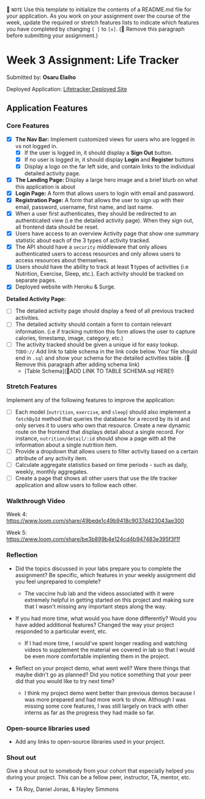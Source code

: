 📝 `NOTE` Use this template to initialize the contents of a README.md file for your application. As you work on your assignment over the course of the week, update the required or stretch features lists to indicate which features you have completed by changing `[ ]` to `[x]`. (🚫 Remove this paragraph before submitting your assignment.)

# Week 3 Assignment: Life Tracker

Submitted by: **Osaru Elaiho**

Deployed Application: [Lifetracker Deployed Site](https://harsh-top.surge.sh/E)

## Application Features

### Core Features

- [x] **The Nav Bar:** Implement customized views for users who are logged in vs not logged in.
  - [x] If the user is logged in, it should display a **Sign Out** button. 
  - [x] If no user is logged in, it should display **Login** and **Register** buttons
  - [x] Display a logo on the far left side, and contain links to the individual detailed activity page. 
- [x] **The Landing Page:** Display a large hero image and a brief blurb on what this application is about
- [x] **Login Page:** A form that allows users to login with email and password.
- [x] **Registration Page:** A form that allows the user to sign up with their email, password, username, first name, and last name.
- [x] When a user first authenticates, they should be redirected to an authenticated view (i.e the detailed activity page). When they sign out, all frontend data should be reset.
- [x] Users have access to an overview Activity page that show one summary statistic about each of the 3 types of activity tracked.
- [x] The API should have a `security` middleware that only allows authenticated users to access resources and only allows users to access resources about themselves. 
- [x] Users should have the ability to track at least **1** types of activities (i.e Nutrition, Exercise, Sleep, etc.). Each activity should be tracked on separate pages.
- [x] Deployed website with Heroku & Surge. 

**Detailed Activity Page:**
- [ ] The detailed activity page should display a feed of all previous tracked activities.
- [ ] The detailed activity should contain a form to contain relevant information. (i.e if tracking nutrition this form allows the user to capture calories, timestamp, image, category, etc.) 
- [ ] The activity tracked should be given a unique id for easy lookup.
  `TODO://` Add link to table schema in the link code below. Your file should end in `.sql` and show your schema for the detailed activities table. (🚫 Remove this paragraph after adding schema link)
  * [Table Schema](📝ADD LINK TO TABLE SCHEMA.sql HERE!) 

### Stretch Features

Implement any of the following features to improve the application:
- [ ] Each model (`nutrition`, `exercise`, and `sleep`) should also implement a `fetchById` method that queries the database for a record by its id and only serves it to users who own that resource. Create a new dynamic route on the frontend that displays detail about a single record. For instance, `nutrition/detail/:id` should show a page with all the information about a single nutrition item.
- [ ] Provide a dropdown that allows users to filter activity based on a certain attribute of any activity item.
- [ ] Calculate aggregate statistics based on time periods - such as daily, weekly, monthly aggregates.
- [ ] Create a page that shows all other users that use the life tracker application and allow users to follow each other.

### Walkthrough Video
Week 4:
https://www.loom.com/share/49bede1c49b9418c9037d423043ae300

Week 5: 
https://www.loom.com/share/be3b899b4e124cd4b947483e395f3f1f

### Reflection

* Did the topics discussed in your labs prepare you to complete the assignment? Be specific, which features in your weekly assignment did you feel unprepared to complete? 
    - The vaccine hub lab and the videos associated with it were extremely helpful in getting started on this project and making sure that I wasn't missing
    any important steps along the way. 

* If you had more time, what would you have done differently? Would you have added additional features? Changed the way your project responded to a particular event, etc.
    - If I had more time, I would've spent longer reading and watching videos to supplement the material we covered in lab so that I would be even more         comfortable implenting them in the project.

* Reflect on your project demo, what went well? Were there things that maybe didn't go as planned? Did you notice something that your peer did that you would like to try next time?
    - I think my project demo went better than previous demos because I was more prepared and had more work to show. Although I was missing some core         features, I was still largely on track with other interns as far as the progress they had made so far.

### Open-source libraries used

- Add any links to open-source libraries used in your project.

### Shout out

Give a shout out to somebody from your cohort that especially helped you during your project. This can be a fellow peer, instructor, TA, mentor, etc.

- TA Roy, Daniel Jonas, & Hayley Simmons

